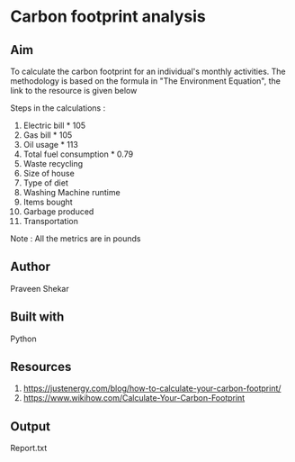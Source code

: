 # Carbon footprint analysis

## Aim 
To calculate the carbon footprint for an individual's monthly activities. The methodology is based on the formula in "The Environment Equation", the link to the resource is given below

Steps in the calculations :
1. Electric bill * 105
2. Gas bill * 105
3. Oil usage * 113
4. Total fuel consumption * 0.79
5. Waste recycling
6. Size of house
7. Type of diet
8. Washing Machine runtime
9. Items bought
10. Garbage produced
11. Transportation

Note : All the metrics are in pounds

## Author
Praveen Shekar

## Built with 
Python

## Resources
1. https://justenergy.com/blog/how-to-calculate-your-carbon-footprint/
2. https://www.wikihow.com/Calculate-Your-Carbon-Footprint

## Output
Report.txt
